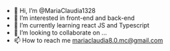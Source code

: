 - 👋 Hi, I’m @MariaClaudia1328
- 👀 I’m interested in front-end and back-end
- 🌱 I’m currently learning react JS and Typescript
- 💞️ I’m looking to collaborate on ...
- 📫 How to reach me mariaclaudia8.0.mc@gmail.com

<!---
MariaClaudia1328/MariaClaudia1328 is a ✨ special ✨ repository because its `README.md` (this file) appears on your GitHub profile.
You can click the Preview link to take a look at your changes.
--->
